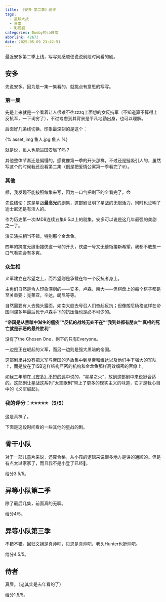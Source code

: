 ```yaml
---
title: 《安多 第二季》剧评
tags:
  - 星球大战
  - 日常
  - 影视剧
categories: Dumby的sb日常
abbrlink: 42673
date: 2025-05-09 23:42:51
---
```


最近安多第二季上线，写写观感顺便说说前段时间看的剧。

<!--more-->

## 安多

先说安多。因为是一集一集看的，就挑点有意思的写写。

### 第一集

先是上来就是一个看着让人很难不往zzzq上面想的女反抗军（不知道算不算得上反抗军，一下词穷了），不过考虑到其背景是平凡地勤出身，也可以理解。

后面好几条线切换，印象最深刻的是这个：

{% asset_img 鱼人.jpg 鱼人 %}

就是说，鱼人也能进国安局了吗？

其他整体节奏还是偏慢的，感觉像第一季的开头那样，不过还是挺吸引人的，虽然写这个的时候我还没看第二集（倒是把爱情公寓第一季看完了🤓）。

### 其他

额，我发现不能按照每集来写，因为一口气把剩下的全看完了。😳

先说结论：这是星战**最高光**的剧集，这部剧证明了星战的无限活力，同时也证明了迪士尼还是有活人的。

作为历史第一次IMDB连续五集9.5以上的剧集，安多可以说是这几年最强的美剧之一了。

演员演技相当不错，特别那个金龙鱼。

四年的跨度无缝衔接侠盗一号的开头，侠盗一号又无缝衔接新希望，我都不敢想一口气看完会有多爽。

### 众生相

义军建立在希望之上，而希望则是承载在每一个反抗者身上。

主角们自然是令人印象深刻的——安多，卢森，南大——但棋盘上的每个棋子都是至关重要：克莱亚，辛达，朗尼等等。

自然需要有人去抛头露面，如南大般去号召人们奋起反抗；但像朗尼杨格这样在帝国间谍多年最后死于卢森手下的抗压怪也是必不可少的。

**“帝国是从黑暗中滋生的瘟疫”“反抗的战线无处不在”“我到处都有朋友”“真相的死亡就是邪恶的最终胜利”**

没有了the Chosen One，剩下的只有Everyone。

一边是正在崛起的义军，而另一边则是强大黑暗的帝国。

这部剧里并没有把义军与帝国的矛盾集中到皇帝和维达以及他们手下强大的军队上，而是放在了ISB这样结构严密的机构和金龙鱼那样高效缜密的官僚上。

如我三年前在[《安多》不短的评](/2022/11/27/《安多》不短的评/)中说的，“星星之火”，放到这部剧中来说挺合适的。这部剧让星战这系列“太空歌剧”带上了更多的现实主义的味道，它才是我心目中的《义军崛起》。

### 我的评分：⭐⭐⭐⭐⭐（5/5）

这是真神了。

下面是这段时间看的一些其他的星战的剧。

## 骨干小队

对于一部儿童片来说，还算合格，从小孩的逻辑来说很多地方是讲的通顺的。但是有点太过家家了，而且我不是小登了已经🤔。

给分3.5/5。

## 异等小队第二季

除了最后几集，前面真的无聊。

给分4/5。

## 异等小队第三季

不错不错。回归文姐是真帅吧，贝恩是真帅吧，老头Hunter也挺帅吧。

给分4.5/5。

## 侍者

真屎。（这其实是去年看的了）

给分1.5/5。

